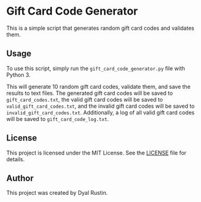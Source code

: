 # Gift Card Code Generator

This is a simple script that generates random gift card codes and validates them.

## Usage

To use this script, simply run the `gift_card_code_generator.py` file with Python 3. 


This will generate 10 random gift card codes, validate them, and save the results to text files. The generated gift card codes will be saved to `gift_card_codes.txt`, the valid gift card codes will be saved to `valid_gift_card_codes.txt`, and the invalid gift card codes will be saved to `invalid_gift_card_codes.txt`. Additionally, a log of all valid gift card codes will be saved to `gift_card_code_log.txt`.

## License

This project is licensed under the MIT License. See the [LICENSE](LICENSE) file for details.

## Author

This project was created by Dyal Rustin.


